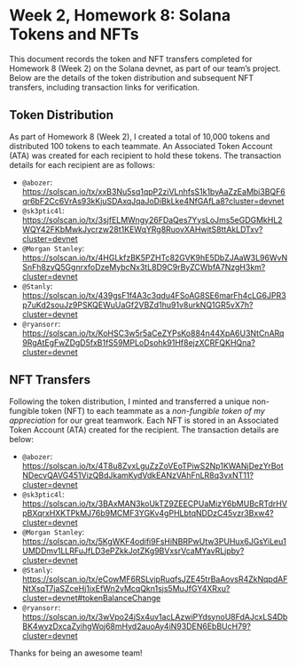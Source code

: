 # Week 2, Homework 8: Solana Tokens and NFTs

This document records the token and NFT transfers completed for Homework 8 (Week 2) on the Solana devnet, as part of our team’s project. Below are the details of the token distribution and subsequent NFT transfers, including transaction links for verification.

## Token Distribution

As part of Homework 8 (Week 2), I created a total of 10,000 tokens and distributed 100 tokens to each teammate. An Associated Token Account (ATA) was created for each recipient to hold these tokens. The transaction details for each recipient are as follows:

- `@abozer`: https://solscan.io/tx/xxB3Nu5sq1qpP2ziVLnhfsS1k1byAaZzEaMbi3BQF6qr6bF2Cc6VrAs93kKjuSDAxqJqaJoDiBkLke4NfGAfLa8?cluster=devnet
- `@sk3ptic4l`: https://solscan.io/tx/3sjfELMWngy26FDaQes7YysLoJms5eGDGMkHL2WQY42FKbMwkJycrzw28t1KEWqYRg8RuovXAHwitS8ttAkLDTxv?cluster=devnet
- `@Morgan Stanley`: https://solscan.io/tx/4HGLkfzBK5PZHTc82GVK9hE5DbZJAaW3L96WvNSnFh8zyQ5GgnrxfoDzeMybcNx3tL8D9C9rByZCWbfA7NzgH3km?cluster=devnet
- `@Stanly`: https://solscan.io/tx/439gsF1f4A3c3qdu4FSoAG8SE6marFh4cLG6JPR3p7uKd2souJz9PSKQEWuUaGf2VBZd1hu91v8urkNQ1GR5vX7h?cluster=devnet
- `@ryansorr`: https://solscan.io/tx/KoHSC3w5r5aCeZYPsKo884n44XpA6U3NtCnARq9RgAtEgFwZDgD5fxB1fS59MPLoDsohk91Hf8ejzXCRFQKHQna?cluster=devnet

## NFT Transfers

Following the token distribution, I minted and transferred a unique non-fungible token (NFT) to each teammate as a *non-fungible token of my appreciation* for our great teamwork. Each NFT is stored in an Associated Token Account (ATA) created for the recipient. The transaction details are below:

- `@abozer`: https://solscan.io/tx/4T8u8ZvxLguZzZoVEoTPiwS2Np1KWANjDezYrBotNDecvQAVG451VizQBdJkamKydVdkEANzVAhFnLR8q3vxNT11?cluster=devnet
- `@sk3ptic4l`: https://solscan.io/tx/3BAxMAN3koUkTZ9ZEECPUaMizY6bMUBcRTdrHVpBXqrxHXKTPkMJ76b9MCMF3YGKv4gPHLbtqNDDzC45vzr3Bxw4?cluster=devnet
- `@Morgan Stanley`: https://solscan.io/tx/5KgWKF4odifi9FsHiNBRPwUtw3PUHux6JGsYiLeu1UMDDmv1LLRFuJfLD3ePZkkJotZKg9BVxsrVcaMYavRLjpby?cluster=devnet
- `@Stanly`: https://solscan.io/tx/eCowMF6RSLvipRuqfsJZE45trBaAovsR4ZkNqpdAFNtXsqT7jaSZceHj1ixEfWn2vMcqQkn1sjs5MuJfGY4XRxu?cluster=devnet#tokenBalanceChange
- `@ryansorr`: https://solscan.io/tx/3wVpo24jSx4uv1acLAzwiPYdsynoU8FdAJcxLS4DbBK4wyzDxcaZyihgWoj68mHyd2auoAy4iN93DEN6EbBUcH79?cluster=devnet

Thanks for being an awesome team!